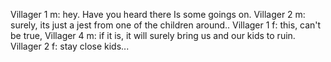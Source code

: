 Villager 1 m: hey. Have you heard there Is some goings on.
Villager 2 m: surely, its just a jest from one of the children around..
Villager 1 f: this, can't be true,
Villager 4 m: if it is, it will surely bring us and our kids to ruin.
Villager 2 f: stay close kids... 


